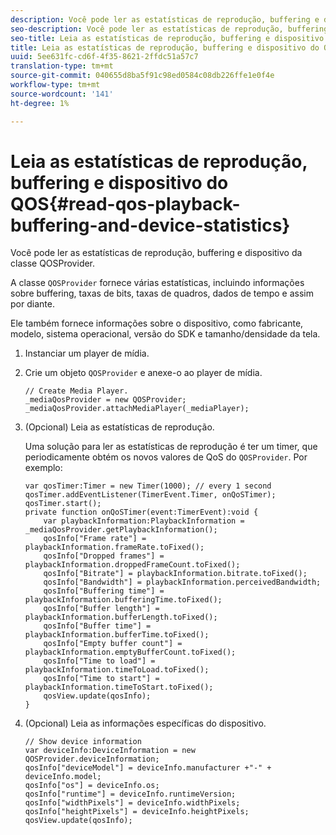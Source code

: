 ```yaml
---
description: Você pode ler as estatísticas de reprodução, buffering e dispositivo da classe QOSProvider.
seo-description: Você pode ler as estatísticas de reprodução, buffering e dispositivo da classe QOSProvider.
seo-title: Leia as estatísticas de reprodução, buffering e dispositivo do QOS
title: Leia as estatísticas de reprodução, buffering e dispositivo do QOS
uuid: 5ee631fc-cd6f-4f35-8621-2ffdc51a57c7
translation-type: tm+mt
source-git-commit: 040655d8ba5f91c98ed0584c08db226ffe1e0f4e
workflow-type: tm+mt
source-wordcount: '141'
ht-degree: 1%

---
```



# Leia as estatísticas de reprodução, buffering e dispositivo do QOS{#read-qos-playback-buffering-and-device-statistics}

Você pode ler as estatísticas de reprodução, buffering e dispositivo da classe QOSProvider.

A classe `QOSProvider` fornece várias estatísticas, incluindo informações sobre buffering, taxas de bits, taxas de quadros, dados de tempo e assim por diante.

Ele também fornece informações sobre o dispositivo, como fabricante, modelo, sistema operacional, versão do SDK e tamanho/densidade da tela.

1. Instanciar um player de mídia.
1. Crie um objeto `QOSProvider` e anexe-o ao player de mídia.

   ```
   // Create Media Player. 
   _mediaQosProvider = new QOSProvider; 
   _mediaQosProvider.attachMediaPlayer(_mediaPlayer);
   ```

1. (Opcional) Leia as estatísticas de reprodução.

   Uma solução para ler as estatísticas de reprodução é ter um timer, que periodicamente obtém os novos valores de QoS do `QOSProvider`. Por exemplo:

   ```
   var qosTimer:Timer = new Timer(1000); // every 1 second  
   qosTimer.addEventListener(TimerEvent.Timer, onQoSTimer);  
   qosTimer.start(); 
   private function onQoSTimer(event:TimerEvent):void { 
       var playbackInformation:PlaybackInformation = _mediaQosProvider.getPlaybackInformation(); 
       qosInfo["Frame rate"] = playbackInformation.frameRate.toFixed();  
       qosInfo["Dropped frames"] = playbackInformation.droppedFrameCount.toFixed(); 
       qosInfo["Bitrate"] = playbackInformation.bitrate.toFixed(); 
       qosInfo["Bandwidth"] = playbackInformation.perceivedBandwidth; 
       qosInfo["Buffering time"] = playbackInformation.bufferingTime.toFixed(); 
       qosInfo["Buffer length"] = playbackInformation.bufferLength.toFixed();  
       qosInfo["Buffer time"] = playbackInformation.bufferTime.toFixed(); 
       qosInfo["Empty buffer count"] = playbackInformation.emptyBufferCount.toFixed();  
       qosInfo["Time to load"] = playbackInformation.timeToLoad.toFixed();  
       qosInfo["Time to start"] = playbackInformation.timeToStart.toFixed(); 
       qosView.update(qosInfo); 
   }
   ```

1. (Opcional) Leia as informações específicas do dispositivo.

   ```
   // Show device information 
   var deviceInfo:DeviceInformation = new QOSProvider.deviceInformation; 
   qosInfo["deviceModel"] = deviceInfo.manufacturer +"-" + deviceInfo.model; 
   qosInfo["os"] = deviceInfo.os;  
   qosInfo["runtime"] = deviceInfo.runtimeVersion;  
   qosInfo["widthPixels"] = deviceInfo.widthPixels;  
   qosInfo["heightPixels"] = deviceInfo.heightPixels; 
   qosView.update(qosInfo); 
   ```

